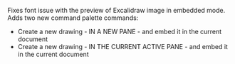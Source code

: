 Fixes font issue with the preview of Excalidraw image in embedded mode.
Adds two new command palette commands:
- Create a new drawing - IN A NEW PANE - and embed it in the current document
- Create a new drawing - IN THE CURRENT ACTIVE PANE - and embed it in the current document